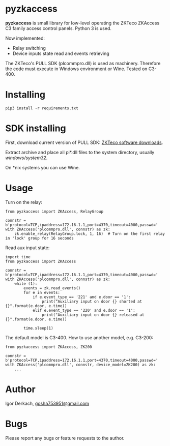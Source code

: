 # pyzkaccess

**pyzkaccess** is small library for low-level operating the ZKTeco ZKAccess C3 family access control panels. Python 3 is used.

Now implemented:

* Relay switching
* Device inputs state read and events retrieving

The ZKTeco's PULL SDK (plcommpro.dll) is used as machinery. Therefore the code must execute in Windows environment or Wine. Tested on C3-400.

# Installing

`pip3 install -r requirements.txt`

# SDK installing

First, download current version of PULL SDK: [ZKTeco software downloads](https://www.zkteco.eu/index.php/downloads/software-downloads).

Extract archive and place all pl*.dll files to the system directory, usually *windows/system32*.

On *nix systems you can use Wine.

# Usage

Turn on the relay:

```
from pyzkaccess import ZKAccess, RelayGroup

connstr = b'protocol=TCP,ipaddress=172.16.1.1,port=4370,timeout=4000,passwd='
with ZKAccess('plcommpro.dll', connstr) as zk:
    zk.enable_relay(RelayGroup.lock, 1, 16)  # Turn on the first relay in 'lock' group for 16 seconds
```

Read aux input state:

```
import time
from pyzkaccess import ZKAccess

connstr = b'protocol=TCP,ipaddress=172.16.1.1,port=4370,timeout=4000,passwd='
with ZKAccess('plcommpro.dll', connstr) as zk:
    while (1):
        events = zk.read_events()
        for e in events:
            if e.event_type == '221' and e.door == '1':
                print("Auxiliary input on door {} shorted at {}".format(e.door, e.time))
            elif e.event_type == '220' and e.door == '1':
                print("Auxiliary input on door {} released at {}".format(e.door, e.time))

        time.sleep(1)
```

The default model is C3-400. How to use another model, e.g. C3-200:

```
from pyzkaccess import ZKAccess, ZK200

connstr = b'protocol=TCP,ipaddress=172.16.1.1,port=4370,timeout=4000,passwd='
with ZKAccess('plcommpro.dll', connstr, device_model=ZK200) as zk:
    ...
```

# Author

Igor Derkach, <gosha753951@gmail.com>


# Bugs

Please report any bugs or feature requests to the author.
